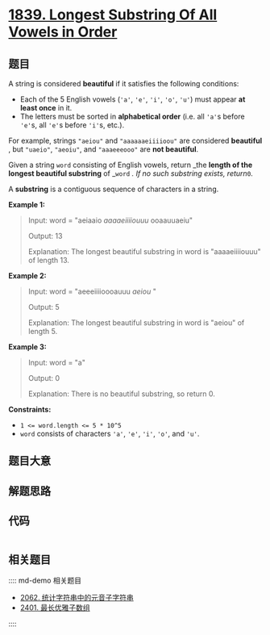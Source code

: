 # [1839. Longest Substring Of All Vowels in Order](https://leetcode.com/problems/longest-substring-of-all-vowels-in-order/)

## 题目

A string is considered **beautiful** if it satisfies the following conditions:

- Each of the 5 English vowels (`'a'`, `'e'`, `'i'`, `'o'`, `'u'`) must appear **at least once** in it.
- The letters must be sorted in **alphabetical order** (i.e. all `'a'`s before `'e'`s, all `'e'`s before `'i'`s, etc.).

For example, strings `"aeiou"` and `"aaaaaaeiiiioou"` are considered
**beautiful** , but `"uaeio"`, `"aeoiu"`, and `"aaaeeeooo"` are **not
beautiful**.

Given a string `word` consisting of English vowels, return _the **length of
the longest beautiful substring** of _`word` _. If no such substring exists,
return_`0`.

A **substring** is a contiguous sequence of characters in a string.

**Example 1:**

> Input: word = "aeiaaio _aaaaeiiiiouuu_ ooaauuaeiu"
>
> Output: 13
>
> Explanation: The longest beautiful substring in word is "aaaaeiiiiouuu" of length 13.

**Example 2:**

> Input: word = "aeeeiiiioooauuu _aeiou_ "
>
> Output: 5
>
> Explanation: The longest beautiful substring in word is "aeiou" of length 5.

**Example 3:**

> Input: word = "a"
>
> Output: 0
>
> Explanation: There is no beautiful substring, so return 0.

**Constraints:**

- `1 <= word.length <= 5 * 10^5`
- `word` consists of characters `'a'`, `'e'`, `'i'`, `'o'`, and `'u'`.

## 题目大意

## 解题思路

## 代码

```javascript

```

## 相关题目

:::: md-demo 相关题目

- [2062. 统计字符串中的元音子字符串](https://leetcode.com/problems/count-vowel-substrings-of-a-string)
- [2401. 最长优雅子数组](https://leetcode.com/problems/longest-nice-subarray)

::::
